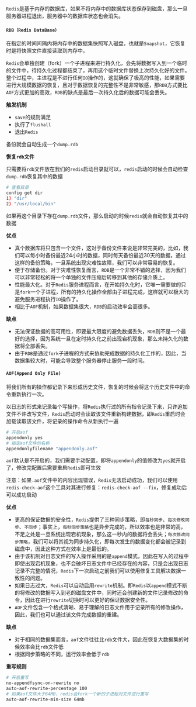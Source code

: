 `Redis`是基于内存的数据库，如果不将内存中的数据库状态保存到磁盘，那么一旦服务器进程退出，服务器中的数据库状态也会消失。

#### `RDB（Redis DataBase）`

在指定的时间间隔内将内存中的数据集快照写入磁盘，也就是`Snapshot`，它恢复时是将快照文件直接读取到内存中。

`Redis`会单独创建（fork）一个子进程来进行持久化，会先将数据写入到一个临时的文件中，待持久化过程都结束了，再用这个临时文件替换上次持久化好的文件。整个过程中，主进程是不进行任何`IO`操作的，这就确保了极高的性能，如果需要进行大规模数据的恢复，且对于数据恢复的完整性不是非常敏感，那`RDB`方式要比`AOF`方式更加的高效，`RDB`的缺点是最后一次持久化后的数据可能会丢失。

**触发机制**

- `save`的规则满足
- 执行了`flushall`
- 退出`Redis`

备份就会自动生成一个`dump.rdb`

**恢复`rdb`文件**

只需要将`rdb`文件放在我们的`redis`启动目录就可以，`redis`启动的时候会自动检查`dump.rdb`恢复其中的数据

```bash
# 查看目录
config get dir
1) "dir"
2) "/usr/local/bin"
```

如果再这个目录下存在`dump.rdb`文件，那么启动的时候`redis`就会自动恢复其中的数据

**优点**

- 真个数据库将只包含一个文件，这对于备份文件来说是非常完美的，比如，我们可以每小时备份最近24小时的数据，同时每天备份最近30天的数据，通过这样的备份策略，一旦系统出现灾难性故障，我们可以非常容易的恢复。
- 便于存储备份。对于灾难性恢复而言，`RDB`是一个非常不错的选择，因为我们可以非常轻松的将一个单独的文件压缩后转移到其他的存储介质上。
- 性能最大化。对于`Redis`服务进程而言，在开始持久化时，它唯一需要做的只是`fork`一个子进程，所有的持久化操作全部由子进程完成，这样就可以极大的避免服务进程执行`IO`操作了。
- 相比于`AOF`机制，如果数据集很大，`RDB`的启动效率会高很多。

**缺点**

- 无法保证数据的高可用性，即要最大限度的避免数据丢失，`RDB`则不是一个最好的选择，因为系统一旦在定时持久化之前出现宕机现象，那么未持久化的数据将全部丢失。
- 由于`RDB`是通过`fork`子进程的方式来协助完成数据的持久化工作的，因此，当数据集较大时，可能会导致整个服务器停止服务一段时间。

#### `AOF(Append Only File)`

将我们所有的操作都记录下来形成历史文件，恢复的时候会将这个历史文件中的命令重新执行一次。

以日志的形式来记录每个写操作，将`Redis`执行过的所有指令记录下来，只许追加文件不许改写文件，`Redis`启动时会读取该文件重新构建数据，即`Redis`重启时会加载读取该文件，将记录的操作命令从新执行一遍

```bash
# 开启aof
appendonly yes
# 指定aof文件的名称
appendonlyfilename "appendonly.aof"
```

`aof`默认是不开启的，我们需要手动配置，即将`appendonly`的值修改为`yes`就开启了，修改完配置后需要重启`Redis`即可生效

注意：如果`.aof`文件中的内容出现错误，`Redis`无法启动成功，我们可以使用`redis-check-aof`这个工具对其进行修复：`redis-check-aof --fix`，修复成功后可以成功启动

**优点**

- 更高的保证数据的安全性，`Redis`提供了三种同步策略，即`每秒同步`、`每次修改同步`、`不同步`；事实上，`每秒同步策略`也是异步完成的，所以效率也是非常的高，不足之处是一旦系统出现宕机现象，那么这一秒内的数据将会丢失；`每次修改同步策略`，我们可以将其视为同步持久化，即每次发生的数据变化都会被记录到磁盘中，因此这种方式在效率上是最低的。
- 由于该机制对日志文件的写入操作采用的是`append`模式，因此在写入的过程中即使出现宕机现象，也不会破坏日志文件中已经存在的内容，只是会出现日志记录不完整的情况，`Redis`下一次启动之前我们可以使用修复工具解决数据一致性的问题。
- 如果日志过大，`Redis`可以自动启用`rewrite`机制。即`Redis`以`append`模式不断的将修改的数据写入到老的磁盘文件中，同时还会创建新的文件记录修改的命令，因此在进行`rewrite`切换时可以更好的保证数据安全性。
- `AOF`文件包含一个格式清晰、易于理解的日志文件用于记录所有的修改操作，因此，我们也可以通过该文件完成数据的重建。

**缺点**

- 对于相同的数据集而言，`aof`文件往往比`rdb`文件大，因此在恢复大数据集的时候效率会比`rdb`文件低
- 根据同步策略的不同，运行效率会低于`rdb`

**重写规则**

```bash
# 开启重写
no-appendfsync-on-rewrite no
auto-aof-rewrite-percentage 100
# 如果aof文件大于64MB，redis会fork一个新的子进程对文件进行重写
auto-aof-rewrite-min-size 64mb
```

